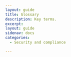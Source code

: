 ```yaml
---
layout: guide
title: Glossary
description: Key terms.
excerpt: 
layout: guide
sidenav: docs
categories:
  - Security and compliance

---
```


